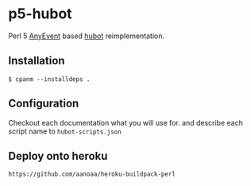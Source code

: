 # p5-hubot #

Perl 5
[AnyEvent](http://search.cpan.org/~mlehmann/AnyEvent/lib/AnyEvent.pm)
based [hubot](https://github.com/github/hubot) reimplementation.

## Installation ##

    $ cpanm --installdeps .

## Configuration ##

Checkout each documentation what you will use for.
and describe each script name to `hubot-scripts.json`

## Deploy onto heroku ##

    https://github.com/aanoaa/heroku-buildpack-perl
